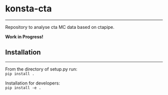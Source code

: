 # konsta-cta
----------------------

Repository to analyse cta MC data based on ctapipe.

**Work in Progress!**

## Installation
----------------------
From the directory of setup.py run:  
`pip install .`

Installation for developers:  
`pip install -e .`